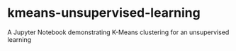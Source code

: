 # kmeans-unsupervised-learning
A Jupyter Notebook demonstrating K-Means clustering for an unsupervised learning
